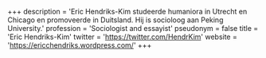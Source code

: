 +++
description = 'Eric Hendriks-Kim studeerde humaniora in Utrecht en Chicago en promoveerde in Duitsland. Hij is socioloog aan Peking University.'
profession = 'Sociologist and essayist'
pseudonym = false
title = 'Eric Hendriks-Kim'
twitter = 'https://twitter.com/HendrKim'
website = 'https://ericchendriks.wordpress.com/'
+++
